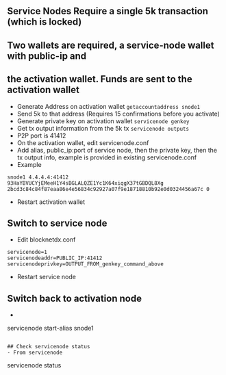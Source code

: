 ## Service Nodes Require a single 5k transaction (which is locked)
## Two wallets are required, a service-node wallet with public-ip and
## the activation wallet.  Funds are sent to the activation wallet
- Generate Address on activation wallet ```getaccountaddress snode1```
- Send 5k to that address (Requires 15 confirmations before you activate)
- Generate private key on activation wallet ```servicenode genkey```
- Get tx output information from the 5k tx ```servicenode outputs```
- P2P port is 41412
- On the activation wallet, edit servicenode.conf
- Add alias, public_ip:port of service node, then the private key, then the tx output info, example is provided in existing servicenode.conf
- Example
```
snode1 4.4.4.4:41412 93HaYBVUCYjEMeeH1Y4sBGLALQZE1Yc1K64xiqgX37tGBDQL8Xg 2bcd3c84c84f87eaa86e4e56834c92927a07f9e18718810b92e0d0324456a67c 0
```
- Restart activation wallet
## Switch to service node
- Edit blocknetdx.conf
```
servicenode=1
servicenodeaddr=PUBLIC_IP:41412
servicenodeprivkey=OUTPUT_FROM_genkey_command_above
```
- Restart service node

## Switch back to activation node
- ```
servicenode start-alias snode1
```

## Check servicenode status
- From servicenode
```
servicenode status
```

